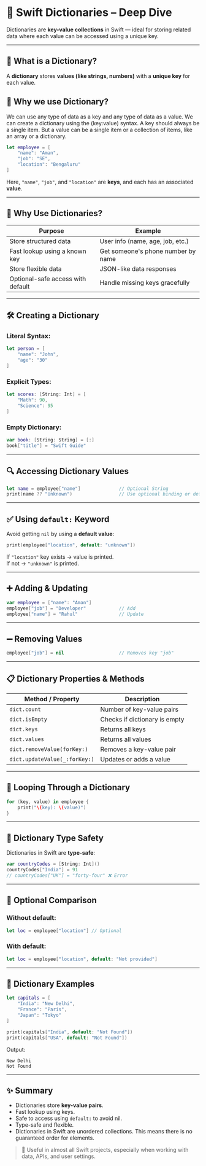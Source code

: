 # 📘 Swift Dictionaries – Deep Dive

Dictionaries are **key-value collections** in Swift — ideal for storing related data where each value can be accessed using a unique key.

---

## 🧠 What is a Dictionary?

A **dictionary** stores **values (like strings, numbers)** with a **unique key** for each value.

## 🧠 Why we use Dictionary?

We can use any type of data as a key and any type of data as a value. We can create a dictionary using the (key:value) syntax. A key should always be a single item. But a value can be a single item or a collection of items, like an array or a dictionary.

```swift
let employee = [
    "name": "Aman",
    "job": "SE",
    "location": "Bengaluru"
]
```

Here, `"name"`, `"job"`, and `"location"` are **keys**, and each has an associated **value**.

---

## 🎯 Why Use Dictionaries?

| Purpose                              | Example                               |
|--------------------------------------|----------------------------------------|
| Store structured data                | User info (name, age, job, etc.)       |
| Fast lookup using a known key        | Get someone's phone number by name     |
| Store flexible data                  | JSON-like data responses               |
| Optional-safe access with default    | Handle missing keys gracefully         |

---

## 🛠 Creating a Dictionary

### Literal Syntax:

```swift
let person = [
    "name": "John",
    "age": "30"
]
```

### Explicit Types:

```swift
let scores: [String: Int] = [
    "Math": 90,
    "Science": 95
]
```

### Empty Dictionary:

```swift
var book: [String: String] = [:]
book["title"] = "Swift Guide"
```

---

## 🔍 Accessing Dictionary Values

```swift
let name = employee["name"]              // Optional String
print(name ?? "Unknown")                 // Use optional binding or default
```

---

## ✅ Using `default:` Keyword

Avoid getting `nil` by using a **default value**:

```swift
print(employee["location", default: "unknown"])
```

If `"location"` key exists → value is printed.  
If not → `"unknown"` is printed.

---

## ➕ Adding & Updating

```swift
var employee = ["name": "Aman"]
employee["job"] = "Developer"            // Add
employee["name"] = "Rahul"               // Update
```

---

## ➖ Removing Values

```swift
employee["job"] = nil                    // Removes key "job"
```

---

## 📋 Dictionary Properties & Methods

| Method / Property           | Description                                 |
|-----------------------------|---------------------------------------------|
| `dict.count`                | Number of key-value pairs                   |
| `dict.isEmpty`              | Checks if dictionary is empty               |
| `dict.keys`                 | Returns all keys                           |
| `dict.values`               | Returns all values                         |
| `dict.removeValue(forKey:)` | Removes a key-value pair                    |
| `dict.updateValue(_:forKey:)` | Updates or adds a value                  |

---

## 🔁 Looping Through a Dictionary

```swift
for (key, value) in employee {
    print("\(key): \(value)")
}
```

---

## 🔐 Dictionary Type Safety

Dictionaries in Swift are **type-safe**:

```swift
var countryCodes = [String: Int]()
countryCodes["India"] = 91
// countryCodes["UK"] = "forty-four" ❌ Error
```

---

## 🧪 Optional Comparison

### Without default:
```swift
let loc = employee["location"] // Optional
```

### With default:
```swift
let loc = employee["location", default: "Not provided"]
```

---

## 🧯 Dictionary Examples

```swift
let capitals = [
    "India": "New Delhi",
    "France": "Paris",
    "Japan": "Tokyo"
]

print(capitals["India", default: "Not Found"])
print(capitals["USA", default: "Not Found"])
```

Output:
```
New Delhi
Not Found
```

---

## ✨ Summary

- Dictionaries store **key-value pairs**.
- Fast lookup using keys.
- Safe to access using `default:` to avoid nil.
- Type-safe and flexible.
- Dictionaries in Swift are unordered collections. This means there is no guaranteed order for elements.

> 🔗 Useful in almost all Swift projects, especially when working with data, APIs, and user settings.



